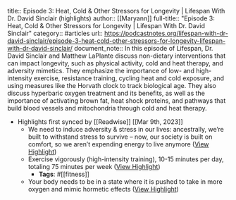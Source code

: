 title:: Episode 3: Heat, Cold & Other Stressors for Longevity | Lifespan With Dr. David Sinclair (highlights)
author:: [[Maryann]]
full-title:: "Episode 3: Heat, Cold & Other Stressors for Longevity | Lifespan With Dr. David Sinclair"
category:: #articles
url:: https://podcastnotes.org/lifespan-with-dr-david-sinclair/episode-3-heat-cold-other-stressors-for-longevity-lifespan-with-dr-david-sinclair/
document_note:: In this episode of Lifespan, Dr. David Sinclair and Matthew LaPlante discuss non-dietary interventions that can impact longevity, such as physical activity, cold and heat therapy, and adversity mimetics. They emphasize the importance of low- and high-intensity exercise, resistance training, cycling heat and cold exposure, and using measures like the Horvath clock to track biological age. They also discuss hyperbaric oxygen treatment and its benefits, as well as the importance of activating brown fat, heat shock proteins, and pathways that build blood vessels and mitochondria through cold and heat therapy.

- Highlights first synced by [[Readwise]] [[Mar 9th, 2023]]
	- We need to induce adversity & stress in our lives: ancestrally, we’re built to withstand stress to survive – now, our society is built on comfort, so we aren’t expending energy to live anymore ([View Highlight](https://read.readwise.io/read/01gtwpfwr9dd8zpay4fea7a1fa))
	- Exercise vigorously (high-intensity training), 10-15 minutes per day, totaling 75 minutes per week ([View Highlight](https://read.readwise.io/read/01gtwpged60e052ck9gx7r7405))
		- **Tags**: #[[fitness]]
	- Your body needs to be in a state where it is pushed to take in more oxygen and mimic hormetic effects ([View Highlight](https://read.readwise.io/read/01gtwphat29z7vgqpq7ppq4vay))